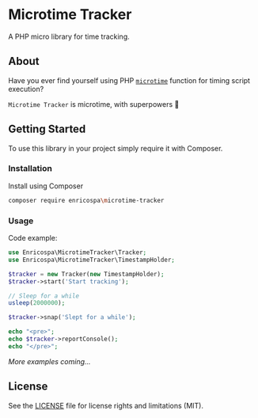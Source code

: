 # Microtime Tracker
A PHP micro library for time tracking.


## About

Have you ever find yourself using PHP [`microtime`](https://www.php.net/microtime)
function for timing script execution?

`Microtime Tracker` is microtime, with superpowers :muscle:

## Getting Started

To use this library in your project simply require it with Composer.

### Installation

Install using Composer
   ```sh
   composer require enricospa\microtime-tracker
   ```

### Usage

Code example:
   ```php
   use Enricospa\MicrotimeTracker\Tracker;
   use Enricospa\MicrotimeTracker\TimestampHolder;

   $tracker = new Tracker(new TimestampHolder);
   $tracker->start('Start tracking');

   // Sleep for a while
   usleep(2000000);

   $tracker->snap('Slept for a while');

   echo "<pre>";
   echo $tracker->reportConsole();
   echo "</pre>";
   ```

_More examples coming..._

## License

See the [LICENSE](LICENSE.txt) file for license rights and limitations (MIT).
